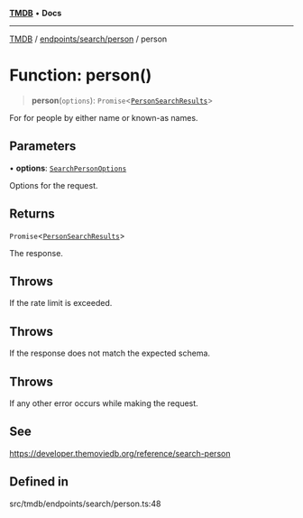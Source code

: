 [**TMDB**](../../../../README.md) • **Docs**

***

[TMDB](../../../../README.md) / [endpoints/search/person](../README.md) / person

# Function: person()

> **person**(`options`): `Promise`\<[`PersonSearchResults`](../../../../structs/Schemas/type-aliases/PersonSearchResults.md)\>

For for people by either name or known-as names.

## Parameters

• **options**: [`SearchPersonOptions`](../type-aliases/SearchPersonOptions.md)

Options for the request.

## Returns

`Promise`\<[`PersonSearchResults`](../../../../structs/Schemas/type-aliases/PersonSearchResults.md)\>

The response.

## Throws

If the rate limit is exceeded.

## Throws

If the response does not match the expected schema.

## Throws

If any other error occurs while making the request.

## See

https://developer.themoviedb.org/reference/search-person

## Defined in

src/tmdb/endpoints/search/person.ts:48
